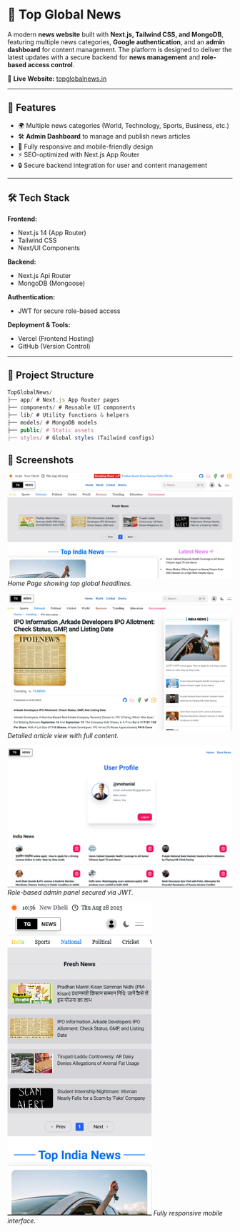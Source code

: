 # 📰 Top Global News

A modern **news website** built with **Next.js, Tailwind CSS, and MongoDB**, featuring multiple news categories, **Google authentication**, and an **admin dashboard** for content management. The platform is designed to deliver the latest updates with a secure backend for **news management** and **role-based access control**.

🔗 **Live Website:** [topglobalnews.in](https://topglobalnews.in)

---

## 🚀 Features

- 🌍 Multiple news categories (World, Technology, Sports, Business, etc.)  
- 🛠️ **Admin Dashboard** to manage and publish news articles  
- 📱 Fully responsive and mobile-friendly design  
- ⚡ SEO-optimized with Next.js App Router  
- 🔒 Secure backend integration for user and content management  

---

## 🛠️ Tech Stack

**Frontend:**  
- Next.js 14 (App Router)  
- Tailwind CSS  
- Next/UI Components  

**Backend:**  
- Next.js Api Router
- MongoDB (Mongoose)  

**Authentication:**  
- JWT for secure role-based access  

**Deployment & Tools:**  
- Vercel (Frontend Hosting)  
- GitHub (Version Control)  

---

## 📂 Project Structure
```js
TopGlobalNews/
├── app/ # Next.js App Router pages
├── components/ # Reusable UI components
├── lib/ # Utility functions & helpers
├── models/ # MongoDB models
├── public/ # Static assets
├── styles/ # Global styles (Tailwind configs)

```

## 📸 Screenshots

![Home Page](./public/screenshots/home.png)
*Home Page showing top global headlines.*

![Article View](./public/screenshots/article.png)
*Detailed article view with full content.*

![Admin Dashboard](./public/screenshots/admin.png)
*Role-based admin panel secured via JWT.*

![Mobile View](./public/screenshots/mobail.png)
*Fully responsive mobile interface.*

